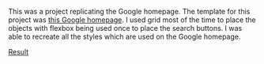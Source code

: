 This was a project replicating the Google homepage. The template for this project was [this Google homepage](https://web.archive.org/web/20191130234759if_/https://www.google.com/). I used grid most of the time to place the objects with flexbox being used once to place the search buttons. I was able to recreate all the styles which are used on the Google homepage. 

[Result](https://herr-litschka.github.io/google-homepage/)
